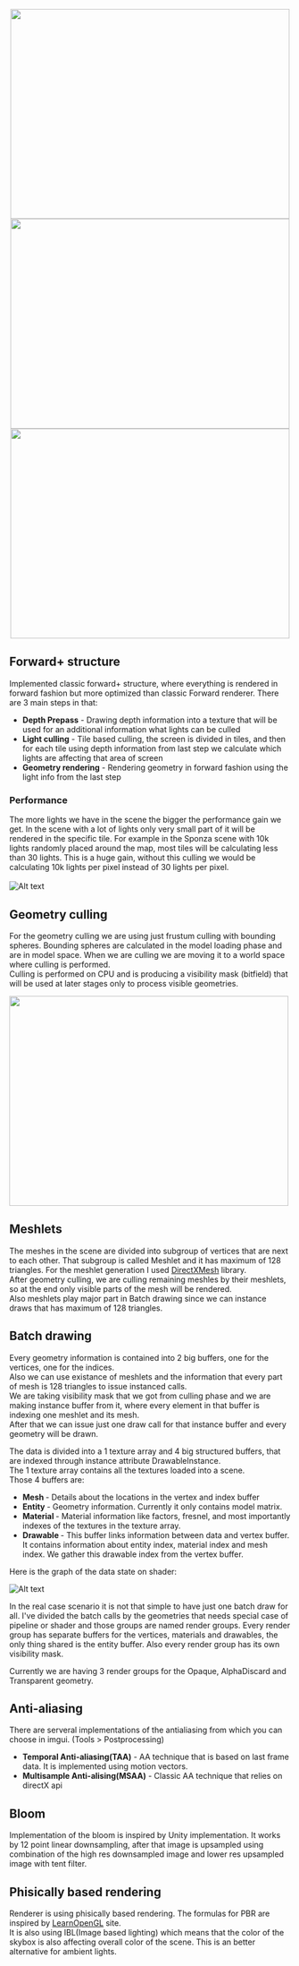 <p align="center">
  <img src="Images/Showcase1.png" width="500" height="375">
  <img src="Images/Showcase2.png" width="500" height="375">
  <img src="Images/Showcase3.png" width="500" height="375">
</p>

## Forward+ structure

Implemented classic forward+ structure, where everything is rendered in forward fashion but more optimized than classic Forward renderer. There are 3 main steps in that:
- <b>Depth Prepass</b> - Drawing depth information into a texture that will be used for an additional information what lights can be culled
- <b>Light culling</b> - Tile based culling, the screen is divided in tiles, and then for each tile using depth information from last step we calculate which lights are affecting that area of screen
- <b>Geometry rendering</b> - Rendering geometry in forward fashion using the light info from the last step

### Performance

The more lights we have in the scene the bigger the performance gain we get. In the scene with a lot of lights only very small part of it will be rendered in the specific tile.
For example in the Sponza scene with 10k lights randomly placed around the map, most tiles will be calculating less than 30 lights. This is a huge gain, without this culling we would be calculating
10k lights per pixel instead of 30 lights per pixel.</br>
</br>
![Alt text](Images/Comparison.png?raw=true "ForwardPlusVersusForward")

## Geometry culling

For the geometry culling we are using just frustum culling with bounding spheres. Bounding spheres are calculated in the model loading phase and are in model space. When we are culling we are moving it to a world space where culling is performed. </br>
Culling is performed on CPU and is producing a visibility mask (bitfield) that will be used at later stages only to process visible geometries.

<img src="Images/FrustumCulling.png" width="500" height="375">

## Meshlets

The meshes in the scene are divided into subgroup of vertices that are next to each other. That subgroup is called Meshlet and it has maximum of 128 triangles. For the meshlet generation I used [DirectXMesh](https://github.com/microsoft/DirectXMesh) library.<br>
After geometry culling, we are culling remaining meshles by their meshlets, so at the end only visible parts of the mesh will be rendered. <br>
Also meshlets play major part in Batch drawing since we can instance draws that has maximum of 128 triangles.

## Batch drawing

Every geometry information is contained into 2 big buffers, one for the vertices, one for the indices.<br>
Also we can use existance of meshlets and the information that every part of mesh is 128 triangles to issue instanced calls. <br>
We are taking visibility mask that we got from culling phase and we are making instance buffer from it, where every element in that buffer is indexing one meshlet and its mesh. <br>
After that we can issue just one draw call for that instance buffer and every geometry will be drawn.

The data is divided into a 1 texture array and  4 big structured buffers, that are indexed through instance attribute DrawableInstance. <br>
The 1 texture array contains all the textures loaded into a scene. <br>
Those 4 buffers are: <br>
- <b> Mesh </b> - Details about the locations in the vertex and index buffer
- <b> Entity </b> - Geometry information. Currently it only contains model matrix.
- <b> Material </b> - Material information like factors, fresnel, and most importantly indexes of the textures in the texture array.
- <b> Drawable </b> - This buffer links information between data and vertex buffer. It contains information about entity index, material index and mesh index. We gather this drawable index from the vertex buffer.

Here is the graph of the data state on shader:

![Alt text](Images/ShaderDataGraph.png?raw=true "ShaderDataGraph")

In the real case scenario it is not that simple to have just one batch draw for all. I've divided the batch calls by the geometries that needs special case of pipeline or shader and those groups are named render groups. Every render group has separate buffers for the vertices, materials and drawables, the only thing shared is the entity buffer. Also every render group has its own visibility mask.

Currently we are having 3 render groups for the Opaque, AlphaDiscard and Transparent geometry.

## Anti-aliasing

There are serveral implementations of the antialiasing from which you can choose in imgui. (Tools > Postprocessing)

- <b>Temporal Anti-aliasing(TAA)</b> - AA technique that is based on last frame data. It is implemented using motion vectors.
- <b>Multisample Anti-alising(MSAA)</b> - Classic AA technique that relies on directX api

## Bloom

Implementation of the bloom is inspired by Unity implementation. It works by 12 point linear downsampling, after that image is upsampled using combination of the high res downsampled image and lower res upsampled image with tent filter.

## Phisically based rendering

Renderer is using phisically based rendering. The formulas for PBR are inspired by [LearnOpenGL](https://learnopengl.com) site. <br>
It is also using IBL(Image based lighting) which means that the color of the skybox is also affecting overall color of the scene. This is an better alternative for ambient lights.